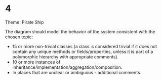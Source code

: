 # 4

Theme: Pirate Ship

The diagram should model the behavior of the system consistent with the chosen topic:
- 15 or more non-trivial classes (a class is considered trivial if it does not contain
any unique methods or fields/properties, unless it is part of a polymorphic hierarchy with appropriate comments).
- 10 or more instances of inheritance/implementation/aggregation/composition.
- In places that are unclear or ambiguous - additional comments.